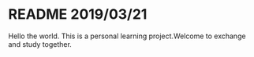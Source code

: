 # README 2019/03/21

Hello the world.
This is a personal learning project.Welcome to exchange and study together.
